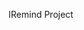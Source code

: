 <!--
 * @Author: Luo Wei
 * @Date: 2022-03-19 11:13:41
 * @LastEditors: Luo Wei
 * @LastEditTime: 2022-03-19 11:13:41
-->

IRemind Project
